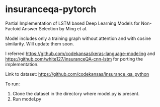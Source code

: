 # insuranceqa-pytorch
Partial Implementation of LSTM based Deep Learning Models for Non-Factoid Answer Selection by Ming et al.

Model includes only a training graph without attention and with cosine similarity.
Will update them soon.

I referred https://github.com/codekansas/keras-language-modeling and https://github.com/white127/insuranceQA-cnn-lstm for porting the implementation.

Link to dataset: https://github.com/codekansas/insurance_qa_python

To run:
1) Clone the dataset in the directory where model.py is present.
2) Run model.py
